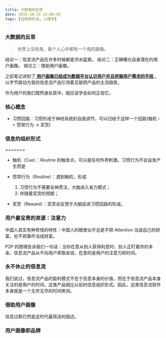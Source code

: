 ```yaml
---
title: 大数据的反思
date: 2019-10-23 15:06:59
tags: [互联网杂谈, 心理学]
---
```


### 大数据的反思

> 世界上没有鬼，每个人心中都有一个鬼的画像。

结论一：信息流产品在许多时候都是洪水猛兽。
结论二：正确曝光自身潜在的用户画像。
结论三：借助用户画像。

<!--more-->

之前笔记讲到了[ **用户画像已经成为数据平台认识用户并且挖掘用户需求的手段** ](https://wenmq.cn/2019/10/21/%E8%B0%88%E8%B0%88%E7%94%A8%E6%88%B7%E7%94%BB%E5%83%8F/)。以字节跳动为首的信息流产品引领着互联网产品的主流趋势。

作为用户的我们既然身处其中，就应该学会如何正视它。

### 核心概念

- 习惯回路：习惯形成于神经系统的自我调节，可以归结于这样一个回路(触机 -> 惯常行为 -> 奖赏)


### 信息的组织形式




=======
- 触机（Cue）：Routine 的触发点，可以是任何外界刺激。习惯行为不会自发产生而是

- 惯常行为（Routine）：遇到触机，形成

	1. 习惯行为不需要全神贯注，大脑进入省力模式；
	2. 伴随着奖赏的预期；

- 奖赏（Reward）：奖赏会反馈于大脑促进习惯回路的形成。


### 用户最宝贵的资源：注意力

中国人其实有种奇怪的特性：中国人的眼里似乎总是不把 Attention 当成自己的财富，也不把事件当成财富。

P2P 的困境告诉我们一句话：当你在意从别人获得利息时，别人正盯着你的本金。信息流产品从不向用户索取金钱，在意的是用户的注意力和时间。







### 永不休止的信息流

我们说过，信息流产品的盈利模式不在于信息本身的价值，而在于信息流产品本身关注的是用户的时间。这类产品相比以前的信息组织形式。因此，这类信息流软件本身就是一个无穷无尽的时间黑洞。







### 借助用户画像

信息过剩已然是这时代最简洁的描述。




### 用户画像即品牌





































